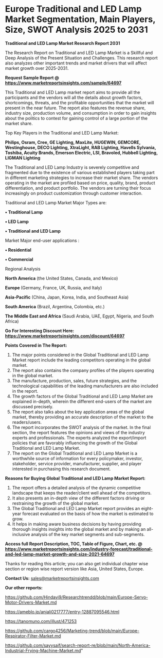 # Europe Traditional and LED Lamp Market Segmentation, Main Players, Size, SWOT Analysis 2025 to 2031

<strong>Traditional and LED Lamp Market Research Report 2031</strong>

The Research Report on Traditional and LED Lamp Market is a Skillful and Deep Analysis of the Present Situation and Challenges. This research report also analyzes other important trends and market drivers that will affect market growth over 2025-2031.

<strong>Request Sample Report @ <a href=https://www.marketreportsinsights.com/sample/64697>https://www.marketreportsinsights.com/sample/64697</a></strong>

This Traditional and LED Lamp market report aims to provide all the participants and the vendors will all the details about growth factors, shortcomings, threats, and the profitable opportunities that the market will present in the near future. The report also features the revenue share, industry size, production volume, and consumption in order to gain insights about the politics to contest for gaining control of a large portion of the market share.

Top Key Players in the Traditional and LED Lamp Market:

<strong>Philips, Osram, Cree, GE Lighting, MaxLite, HUGEWIN, GEMCORE, Westinghouse, DECO Lighting, XtraLight, RAB Lighting, Havells Sylvania, Toshiba, Acuity Brands, Emerson Electric, LSI, Bravoled, Hubbell Lighting, LIGMAN Lighting</strong>

The Traditional and LED Lamp Industry is severely competitive and fragmented due to the existence of various established players taking part in different marketing strategies to increase their market share. The vendors operating in the market are profiled based on price, quality, brand, product differentiation, and product portfolio. The vendors are turning their focus increasingly on product customization through customer interaction.

Traditional and LED Lamp Market Major Types are:

<strong>• Traditional Lamp

• LED Lamp

• Traditional and LED Lamp</strong>

Market Major end-user applications :

<strong>• Residential

• Commercial</strong>

Regional Analysis

</u><strong><b>North America</b></strong> (the United States, Canada, and Mexico)

<strong><b>Europe </b></strong>(Germany, France, UK, Russia, and Italy)

<strong><b>Asia-Pacific</b></strong> (China, Japan, Korea, India, and Southeast Asia)

<strong><b>South America</b></strong> (Brazil, Argentina, Colombia, etc.)

<strong><b>The Middle East and Africa</b></strong> (Saudi Arabia, UAE, Egypt, Nigeria, and South Africa)

<strong>Go For Interesting Discount Here: <a href=https://www.marketreportsinsights.com/discount/64697>https://www.marketreportsinsights.com/discount/64697</a></strong>

<strong>Points Covered in The Report:</strong>
<ol>
  <li>The major points considered in the Global Traditional and LED Lamp Market report include the leading competitors operating in the global market.</li>
  <li>The report also contains the company profiles of the players operating in the global market.</li>
  <li>The manufacture, production, sales, future strategies, and the technological capabilities of the leading manufacturers are also included in the report.</li>
  <li>The growth factors of the Global Traditional and LED Lamp Market are explained in-depth, wherein the different end-users of the market are discussed precisely.</li>
  <li>The report also talks about the key application areas of the global market, thereby providing an accurate description of the market to the readers/users.</li>
  <li>The report incorporates the SWOT analysis of the market. In the final section, the report features the opinions and views of the industry experts and professionals. The experts analyzed the export/import policies that are favorably influencing the growth of the Global Traditional and LED Lamp Market.</li>
  <li>The report on the Global Traditional and LED Lamp Market is a worthwhile source of information for every policymaker, investor, stakeholder, service provider, manufacturer, supplier, and player interested in purchasing this research document.</li>
</ol>
<strong>Reasons for Buying Global Traditional and LED Lamp Market Report:</strong>

<ol>
  <li>The report offers a detailed analysis of the dynamic competitive landscape that keeps the reader/client well ahead of the competitors.</li>
  <li>It also presents an in-depth view of the different factors driving or restraining the growth of the global market.</li>
  <li>The Global Traditional and LED Lamp Market report provides an eight-year forecast evaluated on the basis of how the market is estimated to grow.</li>
  <li>It helps in making aware business decisions by having providing thorough insights insights into the global market and by making an all-inclusive analysis of the key market segments and sub-segments.</li>
</ol>
<strong>Access full Report Description, TOC, Table of Figure, Chart, etc. @ <a href=https://www.marketreportsinsights.com/industry-forecast/traditional-and-led-lamp-market-growth-and-size-2021-64697>https://www.marketreportsinsights.com/industry-forecast/traditional-and-led-lamp-market-growth-and-size-2021-64697</a></strong>


Thanks for reading this article; you can also get individual chapter wise section or region wise report version like Asia, United States, Europe.

<strong>Contact Us:</strong>
sales@marketreportsinsights.com

<strong>Our other reports:</strong>

<a href=https://github.com/Hindavi9/Researchtrendd/blob/main/Europe-Servo-Motor-Drivers-Market.md>https://github.com/Hindavi9/Researchtrendd/blob/main/Europe-Servo-Motor-Drivers-Market.md</a>

<a href=https://ameblo.jp/anjali0217777/entry-12887095546.html>https://ameblo.jp/anjali0217777/entry-12887095546.html</a>

<a href=https://tanomuno.com/illust/471253>https://tanomuno.com/illust/471253</a>

<a href=https://github.com/cargo4256/Marketing-trend/blob/main/Europe-Respirator-Filter-Market.md>https://github.com/cargo4256/Marketing-trend/blob/main/Europe-Respirator-Filter-Market.md</a>

<a href=https://github.com/sayysaif/search-report-re/blob/main/North-America-Industrial-Frying-Machine-Market.md>https://github.com/sayysaif/search-report-re/blob/main/North-America-Industrial-Frying-Machine-Market.md</a>"
